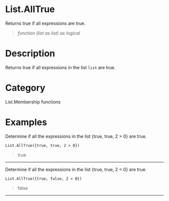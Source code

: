 ﻿# List.AllTrue
Returns true if all expressions are true.
> _function (list as list) as logical_
# Description 
Returns true if all expressions in the list <code>list</code> are true.
# Category 
List.Membership functions
# Examples 
Determine if all the expressions in the list {true, true, 2 > 0} are true.
```
List.AllTrue({true, true, 2 > 0})
```
> true
***
Determine if all the expressions in the list {true, true, 2 < 0} are true.
```
List.AllTrue({true, false, 2 < 0})
```
> false
***
